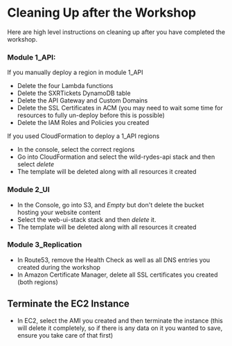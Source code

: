 # Cleaning Up after the Workshop

Here are high level instructions on cleaning up after you have completed the
workshop.

### Module 1_API:

If you manually deploy a region in module 1_API

- Delete the four Lambda functions
- Delete the SXRTickets DynamoDB table
- Delete the API Gateway and Custom Domains
- Delete the SSL Certificates in ACM (you may need to wait some time for resources
  to fully un-deploy before this is possible)
- Delete the IAM Roles and Policies you created

If you used CloudFormation to deploy a 1_API regions

- In the console, select the correct regions
- Go into CloudFormation and select the wild-rydes-api stack and then select *delete*
- The template will be deleted along with all resources it created

### Module 2_UI

- In the Console, go into S3, and *Empty* but don't delete the bucket hosting
  your website content
- Select the web-ui-stack stack and then *delete* it.
- The template will be deleted along with all resources it created

### Module 3_Replication

- In Route53, remove the Health Check as well as all DNS entries you created
  during the workshop
- In Amazon Certificate Manager, delete all SSL certificates you created (both regions)


## Terminate the EC2 Instance

- In EC2, select the AMI you created and then terminate the instance (this will delete
  it completely, so if there is any data on it you wanted to save, ensure you take
  care of that first)
